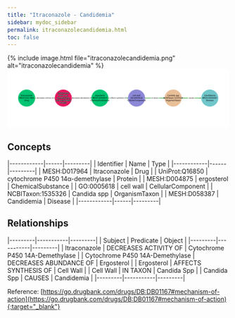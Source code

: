 ```yaml
---
title: "Itraconazole - Candidemia"
sidebar: mydoc_sidebar
permalink: itraconazolecandidemia.html
toc: false 
---
```


{% include image.html file="itraconazolecandidemia.png" alt="itraconazolecandidemia" %}![Path Visualization](/images/itraconazolecandidemia.png)

## Concepts

|------------|------|---------|
| Identifier | Name | Type    |
|------------|------|---------|
| MESH:D017964 | Itraconazole | Drug |
| UniProt:Q16850 | cytochrome P450 14α-demethylase | Protein |
| MESH:D004875 | ergosterol | ChemicalSubstance |
| GO:0005618 | cell wall | CellularComponent |
| NCBITaxon:1535326 | Candida spp | OrganismTaxon |
| MESH:D058387 | Candidemia | Disease |
|------------|------|---------|

## Relationships

|---------|-----------|---------|
| Subject | Predicate | Object  |
|---------|-----------|---------|
| Itraconazole | DECREASES ACTIVITY OF | Cytochrome P450 14Α-Demethylase |
| Cytochrome P450 14Α-Demethylase | DECREASES ABUNDANCE OF | Ergosterol |
| Ergosterol | AFFECTS SYNTHESIS OF | Cell Wall |
| Cell Wall | IN TAXON | Candida Spp |
| Candida Spp | CAUSES | Candidemia |
|---------|-----------|---------|

Reference: [https://go.drugbank.com/drugs/DB:DB01167#mechanism-of-action](https://go.drugbank.com/drugs/DB:DB01167#mechanism-of-action){:target="_blank"}